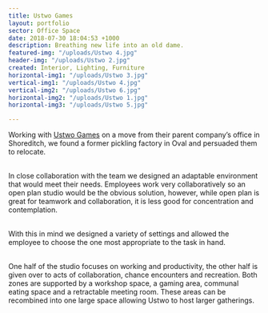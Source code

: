 ```yaml
---
title: Ustwo Games
layout: portfolio
sector: Office Space
date: 2018-07-30 18:04:53 +1000
description: Breathing new life into an old dame.
featured-img: "/uploads/Ustwo 4.jpg"
header-img: "/uploads/Ustwo 2.jpg"
created: Interior, Lighting, Furniture
horizontal-img1: "/uploads/Ustwo 3.jpg"
vertical-img1: "/uploads/Ustwo 4.jpg"
vertical-img2: "/uploads/Ustwo 6.jpg"
horizontal-img2: "/uploads/Ustwo 1.jpg"
horizontal-img3: "/uploads/Ustwo 5.jpg"

---
```

Working with [Ustwo Games](http://ustwogames.co.uk/) on a move from their parent company’s office in Shoreditch, we found a former pickling factory in Oval and persuaded them to relocate. <br><br>

In close collaboration with the team we designed an adaptable environment that would meet their needs. Employees work very collaboratively so an open plan studio would be the obvious solution, however, while open plan is great for teamwork and collaboration, it is less good for concentration and contemplation. <br><br>

With this in mind we designed a variety of settings and allowed the employee to choose the one most appropriate to the task in hand. <br><br>

One half of the studio focuses on working and productivity, the other half is given over to acts of collaboration, chance encounters and recreation. Both zones are supported by a workshop space, a gaming area, communal eating space and a retractable meeting room. These areas can be recombined into one large space allowing Ustwo to host larger gatherings.